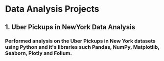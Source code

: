 # Data Analysis Projects

## 1. Uber Pickups in NewYork Data Analysis

### Performed analysis on the Uber Pickups in New York datasets using Python and it's libraries such Pandas, NumPy, Matplotlib, Seaborn, Plotly and Folium.
